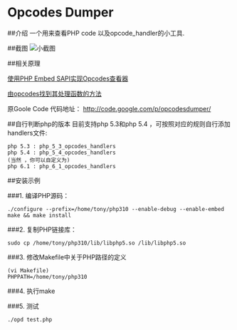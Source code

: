 Opcodes Dumper
================

##介绍
一个用来查看PHP code 以及opcode_handler的小工具.

##截图
![小截图](http://ww3.sinaimg.cn/large/a74ecc4cjw1dwzbmmlzi9j.jpg)

##相关原理

[使用PHP Embed SAPI实现Opcodes查看器](http://www.laruence.com/2008/09/23/539.html)      

[由opcodes找到其处理函数的方法](http://zhangabc.com/2011/08/27/find-opcodes-to-implements/)

原Goole Code 代码地址： http://code.google.com/p/opcodesdumper/    

##自行判断php的版本
目前支持php 5.3和php 5.4 ，可按照对应的规则自行添加 handlers文件: 
```
php 5.3 : php_5_3_opcodes_handlers
php 5.4 : php_5_4_opcodes_handlers
(当然 ，你可以自定义为)
php 6.1 : php_6_1_opcodes_handlers
```

##安装示例

###1. 编译PHP源码：
```
./configure --prefix=/home/tony/php310 --enable-debug --enable-embed
make && make install
```

###2. 复制PHP链接库：
```
sudo cp /home/tony/php310/lib/libphp5.so /lib/libphp5.so
```

###3. 修改Makefile中关于PHP路径的定义

```
(vi Makefile)
PHPPATH=/home/tony/php310
```

###4. 执行make 

###5. 测试
```
./opd test.php
```



